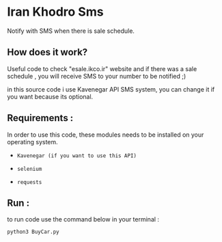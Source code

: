 # Iran Khodro Sms
Notify with SMS when there is sale schedule.

## How does it work?
Useful code to check "esale.ikco.ir" website and if there was a sale schedule , you will receive SMS to your number to be notified ;)

in this source code i use Kavenegar API SMS system, you can change it if you want because its optional.

## Requirements :

In order to use this code, these modules needs to be installed on your operating system.


* `Kavenegar (if you want to use this API)`

* `selenium`

* `requests`

## Run :

to run code use the command below in your terminal :

```Python
python3 BuyCar.py
```
